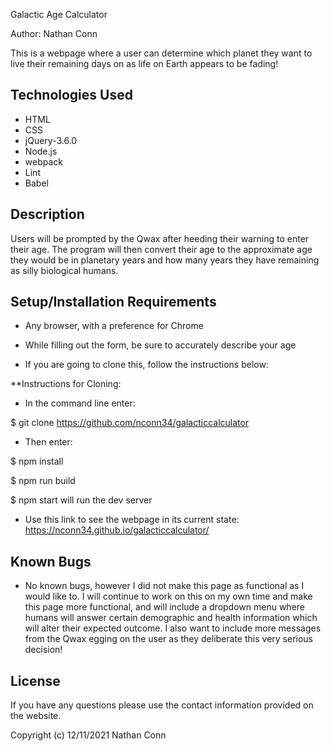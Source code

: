 Galactic Age Calculator

Author: Nathan Conn

This is a webpage where a user can determine which planet they want to live their remaining days on as life on Earth appears to be fading!

## Technologies Used

* HTML
* CSS
* jQuery-3.6.0
* Node.js
* webpack
* Lint
* Babel

## Description

Users will be prompted by the Qwax after heeding their warning to enter their age. The program will then convert their age to the approximate age they would be in planetary years and how many years they have remaining as silly biological humans.

## Setup/Installation Requirements

* Any browser, with a preference for Chrome

* While filling out the form, be sure to accurately describe your age

* If you are going to clone this, follow the instructions below:

**Instructions for Cloning:

* In the command line enter:

$ git clone https://github.com/nconn34/galacticcalculator

* Then enter:

$ npm install

$ npm run build

$ npm start will run the dev server


* Use this link to see the webpage in its current state: https://nconn34.github.io/galacticcalculator/


## Known Bugs

* No known bugs, however I did not make this page as functional as I would like to. I will continue to work on this on my own time and make this page more functional, and will include a dropdown menu where humans will answer certain demographic and health information which will alter their expected outcome. I also want to include more messages from the Qwax egging on the user as they deliberate this very serious decision!

## License

If you have any questions please use the contact information provided on the website.

Copyright (c) 12/11/2021 Nathan Conn

